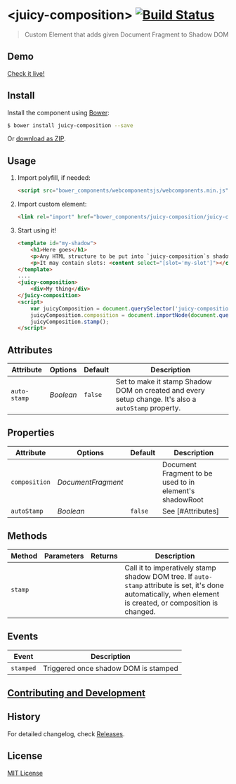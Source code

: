 # &lt;juicy-composition&gt; [![Build Status](https://travis-ci.org/Juicy/juicy-composition.svg?branch=gh-pages)](https://travis-ci.org/Juicy/juicy-composition)

> Custom Element that adds given Document Fragment to Shadow DOM

## Demo

[Check it live!](http://Juicy.github.io/juicy-composition)

## Install

Install the component using [Bower](http://bower.io/):

```sh
$ bower install juicy-composition --save
```

Or [download as ZIP](https://github.com/Juicy/juicy-composition/archive/gh-pages.zip).

## Usage

1. Import polyfill, if needed:

    ```html
    <script src="bower_components/webcomponentsjs/webcomponents.min.js"></script>
    ```

2. Import custom element:

    ```html
    <link rel="import" href="bower_components/juicy-composition/juicy-composition.html">
    ```

3. Start using it!

    ```html
    <template id="my-shadow">
        <h1>Here goes</h1>
        <p>Any HTML structure to be put into `juicy-composition`s shadowRoot</p>
        <p>It may contain slots: <content select="[slot='my-slot']"></content></p>
    </template>
    ....
    <juicy-composition>
        <div>My thing</div>
    </juicy-composition>
    <script>
        var juicyComposition = document.querySelector('juicy-composition');
        juicyComposition.composition = document.importNode(document.querySelector('#my-shadow').content, true);
        juicyComposition.stamp();
    </script>
    ```

## Attributes

Attribute     | Options     | Default      | Description
---           | ---         | ---          | ---
`auto-stamp`  | *Boolean*   | `false`      | Set to make it stamp Shadow DOM on created and every setup change. It's also a `autoStamp` property.

## Properties

Attribute     | Options            | Default | Description
---           | ---                | ---     | ---
`composition` | *DocumentFragment* |         | Document Fragment to be used to in element's shadowRoot
`autoStamp`   | *Boolean*          | `false` | See [#Attributes]

## Methods

Method        | Parameters   | Returns     | Description
---           | ---          | ---         | ---
`stamp`       |              |             | Call it to imperatively stamp shadow DOM tree. If `auto-stamp` attribute is set, it's done automatically, when element is created, or composition is changed.

## Events

Event     | Description
---       | ---
`stamped` | Triggered once shadow DOM is stamped

## [Contributing and Development](CONTRIBUTING.md)

## History

For detailed changelog, check [Releases](https://github.com/Juicy/juicy-composition/releases).

## License

[MIT License](http://opensource.org/licenses/MIT)
